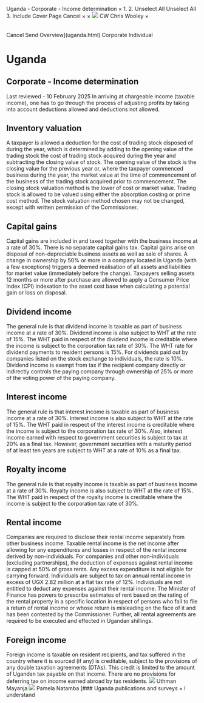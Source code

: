 Uganda - Corporate - Income determination
×
1.
2.
Unselect All
Unselect All
3.
Include Cover Page
Cancel
×
×
![](-/media/world-wide-tax-summaries/attachments/global---chris-wooley.ashx%3Frev=ac5e5f3223b34096b1afc2a6009c7320&revision=ac5e5f32-23b3-4096-b1af-c2a6009c7320&hash=859B7ADC84DC2CBEC9760E9E6EE7DE6D0A8BFCDF)
CW
Chris Wooley
×
######
Cancel
Send
Overview](uganda.html)
Corporate
Individual
# Uganda
## Corporate - Income determination
Last reviewed - 10 February 2025
In arriving at chargeable income (taxable income), one has to go through the process of adjusting profits by taking into account deductions allowed and deductions not allowed.
## Inventory valuation
A taxpayer is allowed a deduction for the cost of trading stock disposed of during the year, which is determined by adding to the opening value of the trading stock the cost of trading stock acquired during the year and subtracting the closing value of stock. The opening value of the stock is the closing value for the previous year or, where the taxpayer commenced business during the year, the market value at the time of commencement of the business of the trading stock acquired prior to commencement. The closing stock valuation method is the lower of cost or market value. Trading stock is allowed to be valued using either the absorption costing or prime cost method. The stock valuation method chosen may not be changed, except with written permission of the Commissioner.
## Capital gains
Capital gains are included in and taxed together with the business income at a rate of 30%. There is no separate capital gains tax. Capital gains arise on disposal of non-depreciable business assets as well as sale of shares.
A change in ownership by 50% or more in a company located in Uganda (with a few exceptions) triggers a deemed realisation of all assets and liabilities for market value (immediately before the change).
Taxpayers selling assets 12 months or more after purchase are allowed to apply a Consumer Price Index (CPI) indexation to the asset cost base when calculating a potential gain or loss on disposal.
## Dividend income
The general rule is that dividend income is taxable as part of business income at a rate of 30%. Dividend income is also subject to WHT at the rate of 15%. The WHT paid in respect of the dividend income is creditable where the income is subject to the corporation tax rate of 30%. The WHT rate for dividend payments to resident persons is 15%. For dividends paid out by companies listed on the stock exchange to individuals, the rate is 10%.
Dividend income is exempt from tax if the recipient company directly or indirectly controls the paying company through ownership of 25% or more of the voting power of the paying company.
## Interest income
The general rule is that interest income is taxable as part of business income at a rate of 30%. Interest income is also subject to WHT at the rate of 15%. The WHT paid in respect of the interest income is creditable where the income is subject to the corporation tax rate of 30%. Also, interest income earned with respect to government securities is subject to tax at 20% as a final tax. However, government securities with a maturity period of at least ten years are subject to WHT at a rate of 10% as a final tax.
## Royalty income
The general rule is that royalty income is taxable as part of business income at a rate of 30%. Royalty income is also subject to WHT at the rate of 15%. The WHT paid in respect of the royalty income is creditable where the income is subject to the corporation tax rate of 30%.
## Rental income
Companies are required to disclose their rental income separately from other business income. Taxable rental income is the net income after allowing for any expenditures and losses in respect of the rental income derived by non-individuals. For companies and other non-individuals (excluding partnerships), the deduction of expenses against rental income is capped at 50% of gross rents. Any excess expenditure is not eligible for carrying forward. Individuals are subject to tax on annual rental income in excess of UGX 2.82 million at a flat tax rate of 12%. Individuals are not entitled to deduct any expenses against their rental income.
The Minister of Finance has powers to prescribe estimates of rent based on the rating of the rental property in a specific location in respect of persons who fail to file a return of rental income or whose return is misleading on the face of it and has been contested by the Commissioner. Further, all rental agreements are required to be executed and effected in Ugandan shillings.
## Foreign income
Foreign income is taxable on resident recipients, and tax suffered in the country where it is sourced (if any) is creditable, subject to the provisions of any double taxation agreements (DTAs). This credit is limited to the amount of Ugandan tax payable on that income.
There are no provisions for deferring tax on income earned abroad by tax residents.
![](-/media/world-wide-tax-summaries/ugandauthman-mayanjauganda--uthman-mayanjajpg20220825082808615.ashx%3Frev=5580cdd659da41549cf54c610e73bb27&revision=5580cdd6-59da-4154-9cf5-4c610e73bb27&hash=09353EA8982620DCB3060C24AAA75B2F0AA79565)
Uthman Mayanja
![](-/media/world-wide-tax-summaries/ugandapamela-natambauganda--pamela-natambajpg20220825083245222.ashx%3Frev=f0638058c07c4139ab2b5b15d9f3e38f&revision=f0638058-c07c-4139-ab2b-5b15d9f3e38f&hash=0D54CBBE0F6A1CFC9A0CEC073A218A6064BA99CD)
Pamela Natamba
[### Uganda publications and surveys
×
I understand